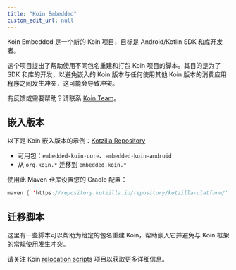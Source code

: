```yaml
---
title: "Koin Embedded"
custom_edit_url: null
---
```

Koin Embedded 是一个新的 Koin 项目，目标是 Android/Kotlin SDK 和库开发者。

这个项目提出了帮助使用不同包名重建和打包 Koin 项目的脚本。其目的是为了 SDK 和库的开发，以避免嵌入的 Koin 版本与任何使用其他 Koin 版本的消费应用程序之间发生冲突，这可能会导致冲突。

有反馈或需要帮助？请联系 [Koin Team](mailto:koin@kotzilla.io)。

## 嵌入版本

以下是 Koin 嵌入版本的示例：[Kotzilla Repository](https://repository.kotzilla.io/)
- 可用包：`embedded-koin-core`、`embedded-koin-android`
- 从 `org.koin.*` 迁移到 `embedded.koin.*`

使用此 Maven 仓库设置您的 Gradle 配置：
```kotlin
maven { 'https://repository.kotzilla.io/repository/kotzilla-platform/' }
```

## 迁移脚本

这里有一些脚本可以帮助为给定的包名重建 Koin，帮助嵌入它并避免与 Koin 框架的常规使用发生冲突。

请关注 Koin [relocation scripts](https://github.com/InsertKoinIO/koin-embedded?tab=readme-ov-file) 项目以获取更多详细信息。